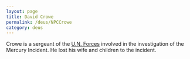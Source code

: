 ```yaml
---
layout: page
title: David Crowe
permalink: /deus/NPCCrowe
category: deus
---
```

Crowe is a sergeant of the [U.N. Forces](OrgUNForces) involved in the investigation of the Mercury Incident. He lost his wife and children to the incident.
